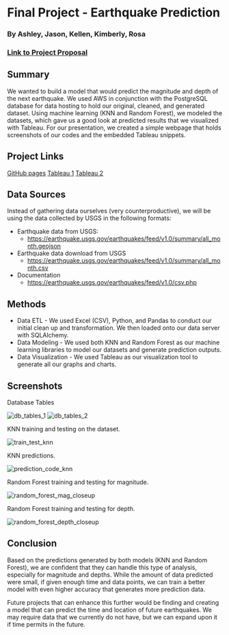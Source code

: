 # Final Project - Earthquake Prediction
### By Ashley, Jason, Kellen, Kimberly, Rosa
### [Link to Project Proposal](https://docs.google.com/document/d/1Nt-aJl_EfmWYkahmt6LclemSTxTMJU65x4puOA2B76o/edit?usp=sharing)

## Summary

We wanted to build a model that would predict the magnitude and depth of the next earthquake. We used AWS in conjunction with the PostgreSQL database for data hosting to hold our original, cleaned, and generated dataset. Using machine learning (KNN and Random Forest), we modeled the datasets, which gave us a good look at predicted results that we visualized with Tableau. For our presentation, we created a simple webpage that holds screenshots of our codes and the embedded Tableau snippets. 
## Project Links

[GitHub pages](https://ashparra97.github.io/final-project-2021/)
[Tableau 1](https://public.tableau.com/app/profile/ksquinn/viz/shared/QF7P352R2)
[Tableau 2](https://public.tableau.com/app/profile/ashley.patricia.parra/viz/UPDATED_FinalProject2021/Story1?publish=yes)
## Data Sources

Instead of gathering data ourselves (very counterproductive), we will be using the data collected by USGS in the following formats:

- Earthquake data from USGS:
    - https://earthquake.usgs.gov/earthquakes/feed/v1.0/summary/all_month.geojson
- Earthquake data download from USGS
    - https://earthquake.usgs.gov/earthquakes/feed/v1.0/summary/all_month.csv
- Documentation 
    - https://earthquake.usgs.gov/earthquakes/feed/v1.0/csv.php

## Methods

- Data ETL - We used Excel (CSV), Python, and Pandas to conduct our initial clean up and transformation. We then loaded onto our data server with SQLAlchemy.
- Data Modeling - We used both KNN and Random Forest as our machine learning libraries to model our datasets and generate prediction outputs.
- Data Visualization - We used Tableau as our visualization tool to generate all our graphs and charts.

## Screenshots
Database Tables

![db_tables_1](https://user-images.githubusercontent.com/80008461/131426561-4a143849-bfe2-477d-8e63-f405d73b04a3.png)
![db_tables_2](https://user-images.githubusercontent.com/80008461/131426567-110d3776-374c-411d-9bce-a846f5a310a1.png)


KNN training and testing on the dataset.

![train_test_knn](https://user-images.githubusercontent.com/36454639/131228322-4c06079b-e714-42e6-a9d0-50d289388646.JPG)

KNN predictions.

![prediction_code_knn](https://user-images.githubusercontent.com/36454639/131228349-a631bad0-ce07-4445-8e66-9a1a26ad903e.JPG)

Random Forest training and testing for magnitude.

![random_forest_mag_closeup](https://user-images.githubusercontent.com/36454639/131228597-ac9dc8f9-1682-456b-b9ff-fef4cfa6b756.png)

Random Forest training and testing for depth.

![random_forest_depth_closeup](https://user-images.githubusercontent.com/36454639/131228602-d7b39df1-1835-4d23-a00b-69354cec5e2b.png)
 
 
## Conclusion

Based on the predictions generated by both models (KNN and Random Forest), we are confident that they can handle this type of analysis, especially for magnitude and depths. While the amount of data predicted were small, if given enough time and data points, we can train a better model with even higher accuracy that generates more prediction data.

Future projects that can enhance this further would be finding and creating a model that can predict the time and location of future earthquakes. We may require data that we currently do not have, but we can expand upon it if time permits in the future.
